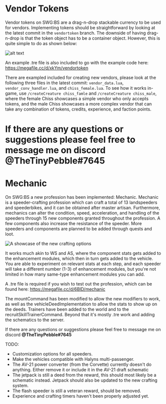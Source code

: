 # Vendor Tokens

Vendor tokens on SWG:BS are a drag-n-drop stackable currency to be used for vendors. Implementing tokens should be straightforward by looking at the latest commit in the `vendortoken` branch. The downside of having drag-n-drop is that the token object has to be a container object. However, this is quite simple to do as shown below:

![alt text](https://i.imgur.com/IcQCra5.png)

An example .tre file is also included to go with the example code here: https://megafile.cc/d/xkYm/vendortoken

There are exampled included for creating new vendors, please look at the following three files in the latest commit: `vendor_data.lua`, `vendor_conv_handler.lua`, and `chiss_female.lua`. To see how it works in-game, use `/createCreature chiss_famle` and `/createCreature chiss_male`, where the female Chiss showcases a simple vendor who only accepts tokens, and the male Chiss showcases a more complex vendor that can take any combination of tokens, credits, experience, and faction points.

If there are any questions or suggestions please feel free to message me on discord **@TheTinyPebble#7645**
=======
# Mechanic

On SWG:BS a new profession has been implemented: Mechanic.
Mechanic is a speeder-crafting profession which can craft a total of 13 landspeeders and speederbikes, and it can be obtained after master artisan. Furthermore, mechanics can alter the condition, speed, acceleration, and handling of the speeders through 15 new components granted throughout the profession. A few components also increase the resistance of the speeder. More speeders and components are planned to be added through quests and loot.

![A showcase of the new crafting options](https://imgur.com/nVsNYjt.jpg)

It works much akin to WS and AS, where the component stats gets added to the enhancement modules, which then in turn gets added to the vehicle. You are able to experiment on relevant stats at each step, and each speeder will take a different number (1-3) of enhancement modules, but you're not limited in how many same-type enhancement modules you can add.

A .tre file is required if you wish to test out the profession, which can be found here: https://megafile.cc/d/6BlD/mechanic

The mountCommand has been modified to allow the new modifiers to work, as well as the vehicleDeedImplementation to allow the stats to show up on the deeds. Trainers have been added to the world and to the recruitSkillTrainerCommand. Beyond that it's mostly .tre work and adding the schematics to the server.

If there are any questions or suggestions please feel free to message me on discord **@TheTinyPebble#7645**

TODO: 
- Customization options for all speeders.
- Make the vehicles compatible with Halyns multi-passenger.
- The AV-21 power converter (from the Corvette) currently doesn't do anything. Either remove it or include it in the AV-21 draft schematic
- The jetpack is still a deed from the reward, this should most likely be a schematic instead. Jetpack should also be updated to the new crafting system.
- The flash speeder is still a veteran reward, should be removed.
- Experience and crafting timers haven't been properly adjusted yet.
